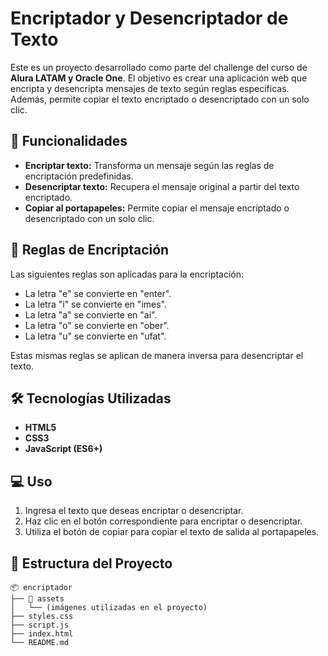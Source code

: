 # Encriptador y Desencriptador de Texto

Este es un proyecto desarrollado como parte del challenge del curso de **Alura LATAM y Oracle One**. El objetivo es crear una aplicación web que encripta y desencripta mensajes de texto según reglas específicas. Además, permite copiar el texto encriptado o desencriptado con un solo clic.

## 🚀 Funcionalidades

- **Encriptar texto:** Transforma un mensaje según las reglas de encriptación predefinidas.
- **Desencriptar texto:** Recupera el mensaje original a partir del texto encriptado.
- **Copiar al portapapeles:** Permite copiar el mensaje encriptado o desencriptado con un solo clic.

## 📄 Reglas de Encriptación

Las siguientes reglas son aplicadas para la encriptación:
- La letra "e" se convierte en "enter".
- La letra "i" se convierte en "imes".
- La letra "a" se convierte en "ai".
- La letra "o" se convierte en "ober".
- La letra "u" se convierte en "ufat".

Estas mismas reglas se aplican de manera inversa para desencriptar el texto.

## 🛠️ Tecnologías Utilizadas

- **HTML5**
- **CSS3**
- **JavaScript (ES6+)**

## 💻 Uso

1. Ingresa el texto que deseas encriptar o desencriptar.
2. Haz clic en el botón correspondiente para encriptar o desencriptar.
3. Utiliza el botón de copiar para copiar el texto de salida al portapapeles.

## 📂 Estructura del Proyecto

```plaintext
📦 encriptador
├── 📁 assets
│   └── (imágenes utilizadas en el proyecto)
├── styles.css
├── script.js
├── index.html
└── README.md
